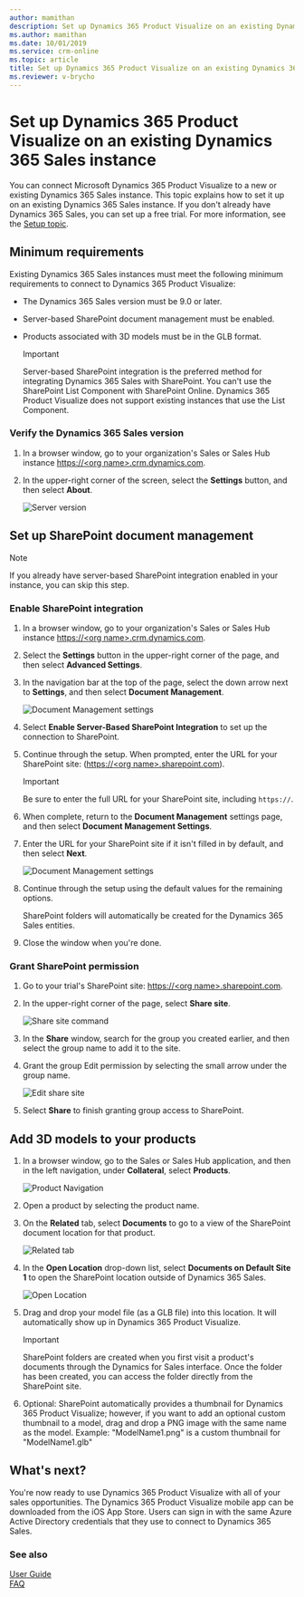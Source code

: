 ```yaml
---
author: mamithan
description: Set up Dynamics 365 Product Visualize on an existing Dynamics 365 Sales instance
ms.author: mamithan
ms.date: 10/01/2019
ms.service: crm-online
ms.topic: article
title: Set up Dynamics 365 Product Visualize on an existing Dynamics 365 Sales instance
ms.reviewer: v-brycho
---
```


# Set up Dynamics 365 Product Visualize on an existing Dynamics 365 Sales instance

You can connect Microsoft Dynamics 365 Product Visualize to a new or existing Dynamics 365 Sales instance. This topic explains how to set it up on an existing Dynamics 365 Sales instance. If you don't already have Dynamics 365 Sales, you can set up a free trial. For more information, see the [Setup topic](setup.md). 

## Minimum requirements

Existing Dynamics 365 Sales instances must meet the following minimum requirements to connect to Dynamics 365 Product Visualize:

- The Dynamics 365 Sales version must be 9.0 or later.

- Server-based SharePoint document management must be enabled.

- Products associated with 3D models must be in the GLB format.

    > [!IMPORTANT]
    > Server-based SharePoint integration is the preferred method for integrating Dynamics 365 Sales with SharePoint. You can't use the SharePoint List Component with SharePoint Online. Dynamics 365 Product Visualize does not support existing instances that use the List Component.

### Verify the Dynamics 365 Sales version

1. In a browser window, go to your organization's Sales or Sales Hub instance [https://\<org name>.crm.dynamics.com]().

2. In the upper-right corner of the screen, select the **Settings** button, and then select **About**.

   ![Server version](media/sales-version.PNG "Server version")

## Set up SharePoint document management

   > [!NOTE] 
   > If you already have server-based SharePoint integration enabled in your instance, you can skip this step.

### Enable SharePoint integration

1. In a browser window, go to your organization's Sales or Sales Hub instance [https://\<org name>.crm.dynamics.com]().

2. Select the **Settings** button in the upper-right corner of the page, and then select __Advanced Settings__.

3. In the navigation bar at the top of the page, select the down arrow next to __Settings__, and then select __Document Management__.

   ![Document Management settings](media/sharepoint.PNG "Document Managment settings")

4. Select __Enable Server-Based SharePoint Integration__ to set up the connection to SharePoint.

5. Continue through the setup. When prompted, enter the URL for your SharePoint site: ([https://\<org name>.sharepoint.com]()).

   > [!IMPORTANT]
   > Be sure to enter the full URL for your SharePoint site, including `https://`.

6. When complete, return to the __Document Management__ settings page, and then select __Document Management Settings__.

7. Enter the URL for your SharePoint site if it isn't filled in by default, and then select __Next__.

   ![Document Management settings](media/document-management-settings.PNG "Document Management settings")

8. Continue through the setup using the default values for the remaining options.

   SharePoint folders will automatically be created for the Dynamics 365 Sales entities. 

9. Close the window when you're done.

### Grant SharePoint permission

1. Go to your trial's SharePoint site: [https://\<org name\>.sharepoint.com]().

2. In the upper-right corner of the page, select **Share site**.

   ![Share site command](media/share-site.PNG "Share site command")

3. In the **Share** window, search for the group you created earlier, and then select the group name to add it to the site.

4. Grant the group Edit permission by selecting the small arrow under the group name.

   ![Edit share site](media/edit-share-site.PNG "Edit share site")

5. Select **Share** to finish granting group access to SharePoint.

## Add 3D models to your products

1. In a browser window, go to the Sales or Sales Hub application, and then in the left navigation, under **Collateral**, select **Products**.

   ![Product Navigation](media/products-navigation.PNG "Product navigation")

2. Open a product by selecting the product name.

3. On the __Related__ tab, select __Documents__ to go to a view of the SharePoint document location for that product.

   ![Related tab](media/related-documents.PNG "Related tab")

4. In the __Open Location__ drop-down list, select __Documents on Default Site 1__ to open the SharePoint location outside of Dynamics 365 Sales.

   ![Open Location](media/open-location.PNG "Open location")

5. Drag and drop your model file (as a GLB file) into this location. It will automatically show up in Dynamics 365 Product Visualize.

   > [!IMPORTANT]
   > SharePoint folders are created when you first visit a product's documents through the Dynamics for Sales interface. Once the folder has been created, you can access the folder directly from the SharePoint site.

6. Optional: SharePoint automatically provides a thumbnail for Dynamics 365 Product Visualize; however, if you want to add an optional custom thumbnail to a model, drag and drop a PNG image with the same name as the model. Example: "ModelName1.png" is a custom thumbnail for "ModelName1.glb"

## What's next?
You're now ready to use Dynamics 365 Product Visualize with all of your sales opportunities. The Dynamics 365 Product Visualize mobile app can be downloaded from the iOS App Store. Users can sign in with the same Azure Active Directory credentials that they use to connect to Dynamics 365 Sales.
  
### See also

[User Guide](user-guide.md)<br>
[FAQ](faq.md)
